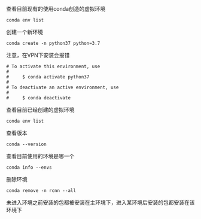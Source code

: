 查看目前现有的使用conda创造的虚拟环境

```
conda env list
```

创建一个新环境

```
conda create -n python37 python=3.7
```

注意，在VPN下安装会报错

```
# To activate this environment, use
#
#     $ conda activate python37
#
# To deactivate an active environment, use
#
#     $ conda deactivate
```

查看目前已经创建的虚拟环境

```
conda env list
```

查看版本

```
conda --version
```

查看目前使用的环境是哪一个

```
conda info --envs
```

删除环境

```
conda remove -n rcnn --all
```

未进入环境之前安装的包都被安装在主环境下，进入某环境后安装的包都安装在该环境下

